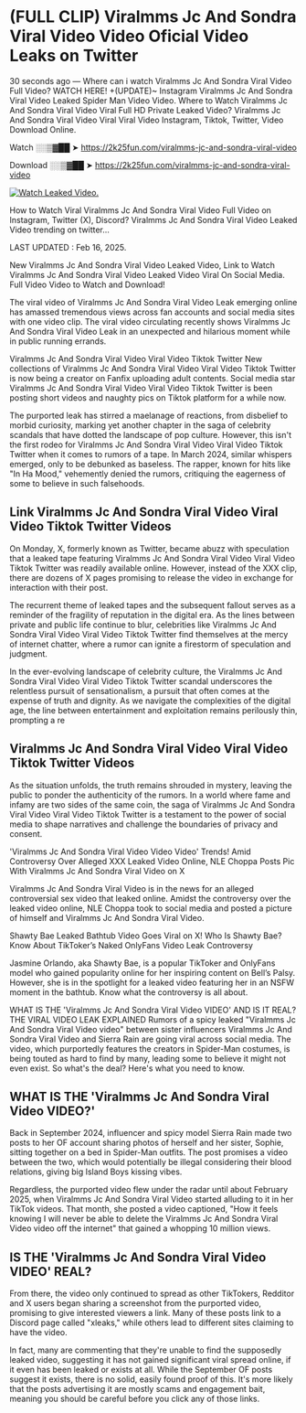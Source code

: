 # (FULL CLIP) Viralmms Jc And Sondra Viral Video Video Oficial Video Leaks on Twitter

30 seconds ago — Where can i watch Viralmms Jc And Sondra Viral Video Full Video? WATCH HERE! +(UPDATE)~ Instagram Viralmms Jc And Sondra Viral Video Leaked Spider Man Video Video. Where to Watch Viralmms Jc And Sondra Viral Video Viral Full HD Private Leaked Video? Viralmms Jc And Sondra Viral Video Viral Viral Video Instagram, Tiktok, Twitter, Video Download Online.

Watch ░░▒▓██ ➤ https://2k25fun.com/viralmms-jc-and-sondra-viral-video

Download ░░▒▓██ ➤ https://2k25fun.com/viralmms-jc-and-sondra-viral-video

[![Watch Leaked Video.](https://miro.medium.com/v2/resize:fit:828/format:webp/1*cilzJN44JGOrTw9NJCrNHA.gif "Watch Leaked Video")](https://2k25fun.com/viralmms-jc-and-sondra-viral-video)

How to Watch Viral Viralmms Jc And Sondra Viral Video Full Video on Instagram, Twitter (X), Discord? Viralmms Jc And Sondra Viral Video Leaked Video trending on twitter...

LAST UPDATED : Feb 16, 2025.

New Viralmms Jc And Sondra Viral Video Leaked Video, Link to Watch Viralmms Jc And Sondra Viral Video Leaked Video Viral On Social Media. Full Video Video to Watch and Download!

The viral video of Viralmms Jc And Sondra Viral Video Leak emerging online has amassed tremendous views across fan accounts and social media sites with one video clip. The viral video circulating recently shows Viralmms Jc And Sondra Viral Video Leak in an unexpected and hilarious moment while in public running errands.

Viralmms Jc And Sondra Viral Video Viral Video Tiktok Twitter New collections of Viralmms Jc And Sondra Viral Video Viral Video Tiktok Twitter is now being a creator on Fanfix uploading adult contents. Social media star Viralmms Jc And Sondra Viral Video Viral Video Tiktok Twitter is been posting short videos and naughty pics on Tiktok platform for a while now.

The purported leak has stirred a maelanage of reactions, from disbelief to morbid curiosity, marking yet another chapter in the saga of celebrity scandals that have dotted the landscape of pop culture. However, this isn't the first rodeo for Viralmms Jc And Sondra Viral Video Viral Video Tiktok Twitter when it comes to rumors of a tape. In March 2024, similar whispers emerged, only to be debunked as baseless. The rapper, known for hits like "In Ha Mood," vehemently denied the rumors, critiquing the eagerness of some to believe in such falsehoods.

## Link Viralmms Jc And Sondra Viral Video Viral Video Tiktok Twitter Videos

On Monday, X, formerly known as Twitter, became abuzz with speculation that a leaked tape featuring Viralmms Jc And Sondra Viral Video Viral Video Tiktok Twitter was readily available online. However, instead of the XXX clip, there are dozens of X pages promising to release the video in exchange for interaction with their post.

The recurrent theme of leaked tapes and the subsequent fallout serves as a reminder of the fragility of reputation in the digital era. As the lines between private and public life continue to blur, celebrities like Viralmms Jc And Sondra Viral Video Viral Video Tiktok Twitter find themselves at the mercy of internet chatter, where a rumor can ignite a firestorm of speculation and judgment.

In the ever-evolving landscape of celebrity culture, the Viralmms Jc And Sondra Viral Video Viral Video Tiktok Twitter scandal underscores the relentless pursuit of sensationalism, a pursuit that often comes at the expense of truth and dignity. As we navigate the complexities of the digital age, the line between entertainment and exploitation remains perilously thin, prompting a re

##  Viralmms Jc And Sondra Viral Video Viral Video Tiktok Twitter Videos

As the situation unfolds, the truth remains shrouded in mystery, leaving the public to ponder the authenticity of the rumors. In a world where fame and infamy are two sides of the same coin, the saga of Viralmms Jc And Sondra Viral Video Viral Video Tiktok Twitter is a testament to the power of social media to shape narratives and challenge the boundaries of privacy and consent.

'Viralmms Jc And Sondra Viral Video Video Video' Trends! Amid Controversy Over Alleged XXX Leaked Video Online, NLE Choppa Posts Pic With Viralmms Jc And Sondra Viral Video on X

Viralmms Jc And Sondra Viral Video is in the news for an alleged controversial sex video that leaked online. Amidst the controversy over the leaked video online, NLE Choppa took to social media and posted a picture of himself and Viralmms Jc And Sondra Viral Video.

Shawty Bae Leaked Bathtub Video Goes Viral on X! Who Is Shawty Bae? Know About TikToker’s Naked OnlyFans Video Leak Controversy

Jasmine Orlando, aka Shawty Bae, is a popular TikToker and OnlyFans model who gained popularity online for her inspiring content on Bell’s Palsy. However, she is in the spotlight for a leaked video featuring her in an NSFW moment in the bathtub. Know what the controversy is all about.

WHAT IS THE 'Viralmms Jc And Sondra Viral Video VIDEO' AND IS IT REAL? THE VIRAL VIDEO LEAK EXPLAINED Rumors of a spicy leaked "Viralmms Jc And Sondra Viral Video video" between sister influencers Viralmms Jc And Sondra Viral Video and Sierra Rain are going viral across social media. The video, which purportedly features the creators in Spider-Man costumes, is being touted as hard to find by many, leading some to believe it might not even exist. So what's the deal? Here's what you need to know.

## WHAT IS THE 'Viralmms Jc And Sondra Viral Video VIDEO?'

Back in September 2024, influencer and spicy model Sierra Rain made two posts to her OF account sharing photos of herself and her sister, Sophie, sitting together on a bed in Spider-Man outfits. The post promises a video between the two, which would potentially be illegal considering their blood relations, giving big Island Boys kissing vibes.

Regardless, the purported video flew under the radar until about February 2025, when Viralmms Jc And Sondra Viral Video started alluding to it in her TikTok videos. That month, she posted a video captioned, "How it feels knowing I will never be able to delete the Viralmms Jc And Sondra Viral Video video off the internet" that gained a whopping 10 million views.

## IS THE 'Viralmms Jc And Sondra Viral Video VIDEO' REAL?

From there, the video only continued to spread as other TikTokers, Redditor and X users began sharing a screenshot from the purported video, promising to give interested viewers a link. Many of these posts link to a Discord page called "xleaks," while others lead to different sites claiming to have the video.

In fact, many are commenting that they're unable to find the supposedly leaked video, suggesting it has not gained significant viral spread online, if it even has been leaked or exists at all. While the September OF posts suggest it exists, there is no solid, easily found proof of this. It's more likely that the posts advertising it are mostly scams and engagement bait, meaning you should be careful before you click any of those links.